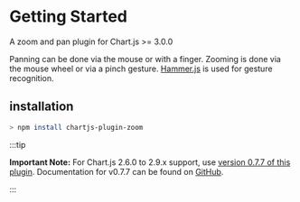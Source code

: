 # Getting Started

A zoom and pan plugin for Chart.js >= 3.0.0

Panning can be done via the mouse or with a finger.
Zooming is done via the mouse wheel or via a pinch gesture. [Hammer.js](https://hammerjs.github.io/) is used for gesture recognition.

## installation

```bash
> npm install chartjs-plugin-zoom
```

:::tip

**Important Note:** For Chart.js 2.6.0 to 2.9.x support, use [version 0.7.7 of this plugin](https://github.com/chartjs/chartjs-plugin-zoom/releases/tag/v0.7.7).
Documentation for v0.7.7 can be found on [GitHub](https://github.com/chartjs/chartjs-plugin-zoom/blob/v0.7.7/README.md).

:::
